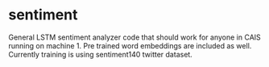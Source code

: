 # sentiment

General LSTM sentiment analyzer code that should work for anyone in CAIS running on machine 1. Pre trained word embeddings are included as well. Currently training is using sentiment140 twitter dataset.
